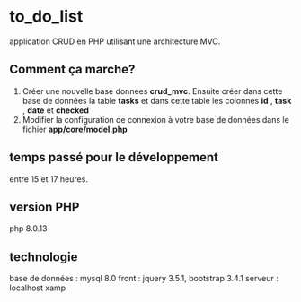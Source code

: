 # to_do_list

application CRUD en PHP utilisant une architecture MVC.

## Comment ça marche?

1. Créer une nouvelle base données **crud_mvc**. Ensuite créer dans cette base de données la table **tasks** et dans cette table les colonnes **id** , **task** , **date** et **checked**
2. Modifier la configuration de connexion à votre base de données dans le fichier **app/core/model.php**

## temps passé pour le développement
entre 15 et 17 heures.

## version PHP
php 8.0.13

## technologie
base de données : mysql 8.0
front : jquery 3.5.1, bootstrap 3.4.1
serveur : localhost xamp

